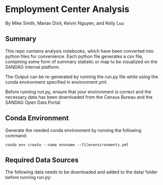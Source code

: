 # Employment Center Analysis

By Mike Smith, Manav Dixit, Kelvin Nguyen, and Kelly Luu

## Summary

This repo contains analysis notebooks, which have been converted into python files for convenience. Each python file generates a csv file, containing some form of summary statistic or map to be visualized on the SANDAG internal platform.

The Output can be re-generated by running the run.py file while using the conda environment specified in environment.yml.

Before running run.py, ensure that your environment is correct and the necessary data has been downloaded from the Census Bureau and the SANDAG Open Data Portal

## Conda Environment

Generate the needed conda environment by running the following command:

```
conda env create --name envname --file=environments.yml
```

## Required Data Sources

The following data needs to be downloaded and added to the data/ folder before running run.py:
